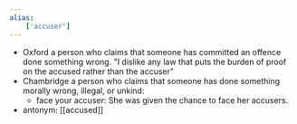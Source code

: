 ```yaml
---
alias:
    ['accuser']
---
```

- Oxford 
  a person who claims that someone has committed an offence done something wrong.
  "I dislike any law that puts the burden of proof on the accused rather than the accuser"
- Chambridge
  a person who claims that someone has done something morally wrong, illegal, or unkind: 
   - face your accuser: She was given the chance to face her accusers.
- antonym: [[accused]]
